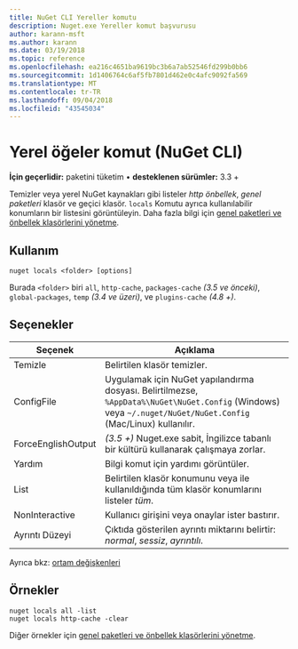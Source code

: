```yaml
---
title: NuGet CLI Yereller komutu
description: Nuget.exe Yereller komut başvurusu
author: karann-msft
ms.author: karann
ms.date: 03/19/2018
ms.topic: reference
ms.openlocfilehash: ea216c4651ba9619bc3b6a7ab52546fd299b0bb6
ms.sourcegitcommit: 1d1406764c6af5fb7801d462e0c4afc9092fa569
ms.translationtype: MT
ms.contentlocale: tr-TR
ms.lasthandoff: 09/04/2018
ms.locfileid: "43545034"
---
```

# <a name="locals-command-nuget-cli"></a>Yerel öğeler komut (NuGet CLI)

**İçin geçerlidir:** paketini tüketim &bullet; **desteklenen sürümler:** 3.3 +

Temizler veya yerel NuGet kaynakları gibi listeler *http önbellek*, *genel paketleri* klasör ve geçici klasör. `locals` Komutu ayrıca kullanılabilir konumların bir listesini görüntüleyin. Daha fazla bilgi için [genel paketleri ve önbellek klasörlerini yönetme](../consume-packages/managing-the-global-packages-and-cache-folders.md).

## <a name="usage"></a>Kullanım

```cli
nuget locals <folder> [options]
```

Burada `<folder>` biri `all`, `http-cache`, `packages-cache` *(3.5 ve önceki)*, `global-packages`, `temp` *(3.4 ve üzeri)*, ve `plugins-cache` *(4.8 +)*.

## <a name="options"></a>Seçenekler

| Seçenek | Açıklama |
| --- | --- |
| Temizle | Belirtilen klasör temizler. |
| ConfigFile | Uygulamak için NuGet yapılandırma dosyası. Belirtilmezse, `%AppData%\NuGet\NuGet.Config` (Windows) veya `~/.nuget/NuGet/NuGet.Config` (Mac/Linux) kullanılır.|
| ForceEnglishOutput | *(3.5 +)*  Nuget.exe sabit, İngilizce tabanlı bir kültürü kullanarak çalışmaya zorlar. |
| Yardım | Bilgi komut için yardımı görüntüler. |
| List | Belirtilen klasör konumunu veya ile kullanıldığında tüm klasör konumlarını listeler *tüm*. |
| NonInteractive | Kullanıcı girişini veya onaylar ister bastırır. |
| Ayrıntı Düzeyi | Çıktıda gösterilen ayrıntı miktarını belirtir: *normal*, *sessiz*, *ayrıntılı*. |

Ayrıca bkz: [ortam değişkenleri](cli-ref-environment-variables.md)

## <a name="examples"></a>Örnekler

```cli
nuget locals all -list
nuget locals http-cache -clear
```

Diğer örnekler için [genel paketleri ve önbellek klasörlerini yönetme](../consume-packages/managing-the-global-packages-and-cache-folders.md).
